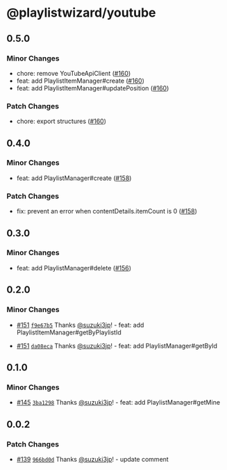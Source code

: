 # @playlistwizard/youtube

## 0.5.0

### Minor Changes

- chore: remove YouTubeApiClient ([#160](https://github.com/suzuki3jp/PlaylistWizard/pull/160))
- feat: add PlaylistItemManager#create ([#160](https://github.com/suzuki3jp/PlaylistWizard/pull/160))
- feat: add PlaylistItemManager#updatePosition ([#160](https://github.com/suzuki3jp/PlaylistWizard/pull/160))

### Patch Changes

- chore: export structures ([#160](https://github.com/suzuki3jp/PlaylistWizard/pull/160))

## 0.4.0

### Minor Changes

- feat: add PlaylistManager#create ([#158](https://github.com/suzuki3jp/PlaylistWizard/pull/158))

### Patch Changes

- fix: prevent an error when contentDetails.itemCount is 0 ([#158](https://github.com/suzuki3jp/PlaylistWizard/pull/158))

## 0.3.0

### Minor Changes

- feat: add PlaylistManager#delete ([#156](https://github.com/suzuki3jp/PlaylistWizard/pull/156))

## 0.2.0

### Minor Changes

- [#151](https://github.com/suzuki3jp/PlaylistWizard/pull/151) [`f9e67b5`](https://github.com/suzuki3jp/PlaylistWizard/commit/f9e67b5148a325565ae4f86f75b98927a42e9667) Thanks [@suzuki3jp](https://github.com/suzuki3jp)! - feat: add PlaylistItemManager#getByPlaylistId

- [#151](https://github.com/suzuki3jp/PlaylistWizard/pull/151) [`da08eca`](https://github.com/suzuki3jp/PlaylistWizard/commit/da08ecaaf3ff0a4d0c7c68002a23638ce2ea7e69) Thanks [@suzuki3jp](https://github.com/suzuki3jp)! - feat: add PlaylistManager#getById

## 0.1.0

### Minor Changes

- [#145](https://github.com/suzuki3jp/PlaylistWizard/pull/145) [`3ba1298`](https://github.com/suzuki3jp/PlaylistWizard/commit/3ba12984aa6e776369425ed6ed1102e3226a5d2f) Thanks [@suzuki3jp](https://github.com/suzuki3jp)! - feat: add PlaylistManager#getMine

## 0.0.2

### Patch Changes

- [#139](https://github.com/suzuki3jp/PlaylistWizard/pull/139) [`966bd0d`](https://github.com/suzuki3jp/PlaylistWizard/commit/966bd0ddb811f674384e9167d5a048fc379aba24) Thanks [@suzuki3jp](https://github.com/suzuki3jp)! - update comment
